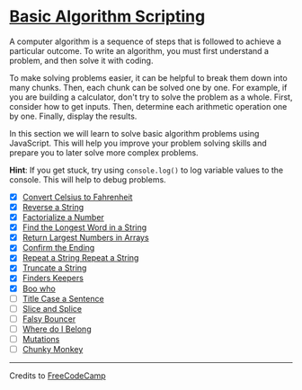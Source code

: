 # [Basic Algorithm Scripting](https://learn.freecodecamp.org/javascript-algorithms-and-data-structures/basic-algorithm-scripting)

A computer algorithm is a sequence of steps that is followed to achieve a particular outcome. To write an algorithm, you must first understand a problem, and then solve it with coding.

To make solving problems easier, it can be helpful to break them down into many chunks. Then, each chunk can be solved one by one. For example, if you are building a calculator, don't try to solve the problem as a whole. First, consider how to get inputs. Then, determine each arithmetic operation one by one. Finally, display the results.

In this section we will learn to solve basic algorithm problems using JavaScript. This will help you improve your problem solving skills and prepare you to later solve more complex problems.

**Hint**: If you get stuck, try using `console.log()` to log variable values to the console. This will help to debug problems.

- [x] [Convert Celsius to Fahrenheit](01-convert-celsius-to-fahrenheit.js)
- [x] [Reverse a String](02-reverse-a-string.js)
- [x] [Factorialize a Number](03-factorialize-a-number.js)
- [x] [Find the Longest Word in a String](04-find-the-longest-word-in-a-string.js)
- [x] [Return Largest Numbers in Arrays](05-return-largest-numbers-in-arrays.js)
- [x] [Confirm the Ending](06-confirm-the-ending.js)
- [x] [Repeat a String Repeat a String](07-repeat-a-string-repeat-a-string.js)
- [x] [Truncate a String](08-truncate-a-string.js)
- [x] [Finders Keepers](09-finders-keepers.js)
- [x] [Boo who](10-boo-who.js)
- [ ] [Title Case a Sentence](11-title-case-a-sentence.js)
- [ ] [Slice and Splice](12-slice-and-splice.js)
- [ ] [Falsy Bouncer](13-falsy-bouncer.js)
- [ ] [Where do I Belong](14-where-do-i-belong.js)
- [ ] [Mutations](15-mutations.js)
- [ ] [Chunky Monkey](16-chunky-monkey.js)

---

Credits to [FreeCodeCamp](https://www.freecodecamp.org/)
